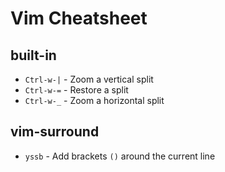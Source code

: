 # Vim Cheatsheet

## built-in

- `Ctrl-w-|` - Zoom a vertical split
- `Ctrl-w-=` - Restore a split
- `Ctrl-w-_` - Zoom a horizontal split

## vim-surround

- `yssb` - Add brackets `()` around the current line
